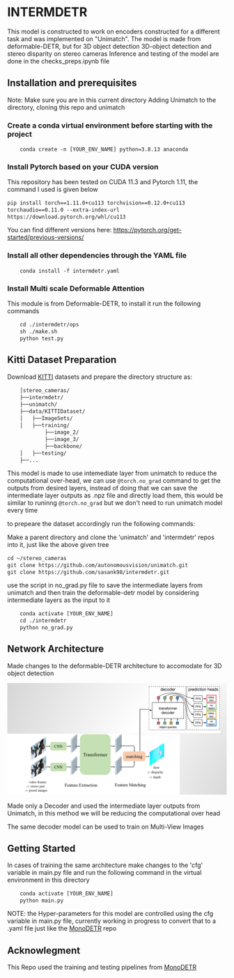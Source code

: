 # INTERMDETR

This model is constructed to work on encoders constructed for a different task and was implemented on "Unimatch". 
The model is made from deformable-DETR, but for 3D object detection
3D-object detection and stereo disparity on stereo cameras
Inference and testing of the model are done in the checks_preps.ipynb file
## Installation and prerequisites
Note: Make sure you are in this current directory
Adding Unimatch to the directory, cloning this repo and unimatch

### Create a conda virtual environment before starting with the project
```
    conda create -n [YOUR_ENV_NAME] python=3.8.13 anaconda
```
### Install Pytorch based on your CUDA version 
This repository has been tested on CUDA 11.3 and Pytorch 1.11, the command I used is given below
```
pip install torch==1.11.0+cu113 torchvision==0.12.0+cu113 torchaudio==0.11.0 --extra-index-url https://download.pytorch.org/whl/cu113
```
You can find different versions here: https://pytorch.org/get-started/previous-versions/
### Install all other dependencies through the YAML file
```
    conda install -f intermdetr.yaml
```
### Install Multi scale Deformable Attention
This module is from Deformable-DETR, to install it run the following commands
```
    cd ./intermdetr/ops
    sh ./make.sh
    python test.py
```

## Kitti Dataset Preparation

Download [KITTI](http://www.cvlibs.net/datasets/kitti/eval_object.php?obj_benchmark=3d) datasets and prepare the directory structure as:
```
    │stereo_cameras/
    ├──intermdetr/
    ├──unimatch/
    ├──data/KITTIDataset/
    │   ├──ImageSets/
    │   ├──training/
            ├──image_2/
            ├──image_3/
            ├──backbone/
    │   ├──testing/
    ├──...
```

This model is made to use intemediate layer from unimatch to reduce the computational over-head, we can use ```@torch.no_grad``` command to get the outputs from desired layers, instead of doing that we can save the intermediate layer outputs as .npz file and directly load them, this would be similar to runinng ```@torch.no_grad``` but we don't need to run unimatch model every time 



to prepeare the dataset accordingly run the following commands:
 
Make a parent directory and clone the 'unimatch' and 'intermdetr' repos into it, just like the above given tree

```
cd ~/stereo_cameras
git clone https://github.com/autonomousvision/unimatch.git
git clone https://github.com/sasank98/intermdetr.git
```
use the script in no_grad.py file to save the intermediate layers from unimatch and then train the deformable-detr model by considering intermediate layers as the input to it
```
    conda activate [YOUR_ENV_NAME]
    cd ./intermdetr 
    python no_grad.py
```

## Network Architecture

Made changes to the deformable-DETR architecture to accomodate for 3D object detection

![alt text](/logistics/Model_architecture.png)

Made only a Decoder and used the intermediate layer outputs from Unimatch, in this method we will be reducing the computational over head

The same decoder model can be used to train on Multi-View Images

## Getting Started

In cases of training the same architecture make changes to the 'cfg' variable in main.py file and run the following command in the virtual environment in this directory

```
    conda activate [YOUR_ENV_NAME]
    python main.py
```
NOTE: the Hyper-parameters for this model are controlled using the cfg variable in main.py file, currently working in progress to convert that to a .yaml file just like the [MonoDETR](https://github.com/ZrrSkywalker/MonoDETR/tree/main) repo

## Acknowlegment

This Repo used the training and testing pipelines from [MonoDETR](https://github.com/ZrrSkywalker/MonoDETR/tree/main)

